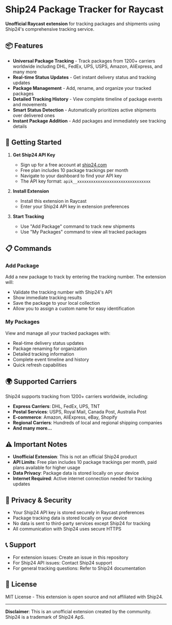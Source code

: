 # Ship24 Package Tracker for Raycast

**Unofficial Raycast extension** for tracking packages and shipments using Ship24's comprehensive tracking service.

## 📦 Features

- **Universal Package Tracking** - Track packages from 1200+ carriers worldwide including DHL, FedEx, UPS, USPS, Amazon, AliExpress, and many more
- **Real-time Status Updates** - Get instant delivery status and tracking updates
- **Package Management** - Add, rename, and organize your tracked packages
- **Detailed Tracking History** - View complete timeline of package events and movements
- **Smart Status Detection** - Automatically prioritizes active shipments over delivered ones
- **Instant Package Addition** - Add packages and immediately see tracking details

## 🚀 Getting Started

1. **Get Ship24 API Key**
   - Sign up for a free account at [ship24.com](https://ship24.com)
   - Free plan includes 10 package trackings per month
   - Navigate to your dashboard to find your API key
   - The API key format: `apik__xxxxxxxxxxxxxxxxxxxxxxxxxxxxxxxx`

2. **Install Extension**
   - Install this extension in Raycast
   - Enter your Ship24 API key in extension preferences

3. **Start Tracking**
   - Use "Add Package" command to track new shipments
   - Use "My Packages" command to view all tracked packages

## 📋 Commands

### Add Package
Add a new package to track by entering the tracking number. The extension will:
- Validate the tracking number with Ship24's API
- Show immediate tracking results
- Save the package to your local collection
- Allow you to assign a custom name for easy identification

### My Packages
View and manage all your tracked packages with:
- Real-time delivery status updates
- Package renaming for organization
- Detailed tracking information
- Complete event timeline and history
- Quick refresh capabilities


## 🌍 Supported Carriers

Ship24 supports tracking from 1200+ carriers worldwide, including:
- **Express Carriers**: DHL, FedEx, UPS, TNT
- **Postal Services**: USPS, Royal Mail, Canada Post, Australia Post
- **E-commerce**: Amazon, AliExpress, eBay, Shopify
- **Regional Carriers**: Hundreds of local and regional shipping companies
- **And many more...**

## ⚠️ Important Notes

- **Unofficial Extension**: This is not an official Ship24 product
- **API Limits**: Free plan includes 10 package trackings per month, paid plans available for higher usage
- **Data Privacy**: Package data is stored locally on your device
- **Internet Required**: Active internet connection needed for tracking updates

## 🔐 Privacy & Security

- Your Ship24 API key is stored securely in Raycast preferences
- Package tracking data is stored locally on your device
- No data is sent to third-party services except Ship24 for tracking
- All communication with Ship24 uses secure HTTPS

## 📞 Support

- For extension issues: Create an issue in this repository
- For Ship24 API issues: Contact Ship24 support
- For general tracking questions: Refer to Ship24 documentation

## 📄 License

MIT License - This extension is open source and not affiliated with Ship24.

---

**Disclaimer**: This is an unofficial extension created by the community. Ship24 is a trademark of Ship24 ApS.
